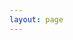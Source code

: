 ```yaml
---
layout: page
---
```

<script setup>
import {
  VPTeamPage,
  VPTeamPageTitle,
  VPTeamMembers
} from 'vitepress/theme'

const members = [
  {
    avatar: 'http://q1.qlogo.cn/g?b=qq&nk=2797512412&s=640',
    name: '白熊',
    title: 'Coder',
    desc: 'Wiki构建者',
    links: [
      { icon: 'github', link: 'https://github.com/0wwind' }
    ]
  },
  {
    avatar: 'http://q1.qlogo.cn/g?b=qq&nk=3363880992&s=640',
    name: '今天吃什么',
    title: 'Maintainer',
    desc: '富哥钉佬是一名很好的运维',
    links: [
      { icon: 'github', link: 'https://github.com/xiaowuap' },
      {
        icon: {
          svg: '<svg fill="#000000" width="800px" height="800px" viewBox="0 0 24 24" role="img" xmlns="http://www.w3.org/2000/svg"><path d="M17.813 4.653h.854c1.51.054 2.769.578 3.773 1.574 1.004.995 1.524 2.249 1.56 3.76v7.36c-.036 1.51-.556 2.769-1.56 3.773s-2.262 1.524-3.773 1.56H5.333c-1.51-.036-2.769-.556-3.773-1.56S.036 18.858 0 17.347v-7.36c.036-1.511.556-2.765 1.56-3.76 1.004-.996 2.262-1.52 3.773-1.574h.774l-1.174-1.12a1.234 1.234 0 0 1-.373-.906c0-.356.124-.658.373-.907l.027-.027c.267-.249.573-.373.92-.373.347 0 .653.124.92.373L9.653 4.44c.071.071.134.142.187.213h4.267a.836.836 0 0 1 .16-.213l2.853-2.747c.267-.249.573-.373.92-.373.347 0 .662.151.929.4.267.249.391.551.391.907 0 .355-.124.657-.373.906zM5.333 7.24c-.746.018-1.373.276-1.88.773-.506.498-.769 1.13-.786 1.894v7.52c.017.764.28 1.395.786 1.893.507.498 1.134.756 1.88.773h13.334c.746-.017 1.373-.275 1.88-.773.506-.498.769-1.129.786-1.893v-7.52c-.017-.765-.28-1.396-.786-1.894-.507-.497-1.134-.755-1.88-.773zM8 11.107c.373 0 .684.124.933.373.25.249.383.569.4.96v1.173c-.017.391-.15.711-.4.96-.249.25-.56.374-.933.374s-.684-.125-.933-.374c-.25-.249-.383-.569-.4-.96V12.44c0-.373.129-.689.386-.947.258-.257.574-.386.947-.386zm8 0c.373 0 .684.124.933.373.25.249.383.569.4.96v1.173c-.017.391-.15.711-.4.96-.249.25-.56.374-.933.374s-.684-.125-.933-.374c-.25-.249-.383-.569-.4-.96V12.44c.017-.391.15-.711.4-.96.249-.249.56-.373.933-.373z"/></svg>',
        },
        link: "https://space.bilibili.com/159466181",
      },
      {
        icon: {
          svg: '<svg fill="#000000" width="800px" height="800px" viewBox="0 0 32 32" xmlns="http://www.w3.org/2000/svg"><path d="M15.974 0c-8.401 0-15.292 6.479-15.943 14.714l8.573 3.547c0.729-0.495 1.604-0.786 2.552-0.786 0.083 0 0.167 0.005 0.25 0.005l3.813-5.521v-0.078c0-3.328 2.703-6.031 6.031-6.031s6.036 2.708 6.036 6.036c0 3.328-2.708 6.031-6.036 6.031h-0.135l-5.438 3.88c0 0.073 0.005 0.141 0.005 0.214 0 2.5-2.021 4.526-4.521 4.526-2.177 0-4.021-1.563-4.443-3.635l-6.135-2.542c1.901 6.719 8.063 11.641 15.391 11.641 8.833 0 15.995-7.161 15.995-16s-7.161-16-15.995-16zM10.052 24.281l-1.964-0.813c0.349 0.724 0.953 1.328 1.755 1.667 1.729 0.719 3.724-0.104 4.443-1.833 0.349-0.844 0.349-1.76 0.005-2.599-0.344-0.844-1-1.495-1.839-1.844-0.828-0.349-1.719-0.333-2.5-0.042l2.026 0.839c1.276 0.536 1.88 2 1.349 3.276s-2 1.88-3.276 1.349zM25.271 11.875c0-2.214-1.802-4.021-4.016-4.021-2.224 0-4.021 1.807-4.021 4.021 0 2.219 1.797 4.021 4.021 4.021 2.214 0 4.016-1.802 4.016-4.021zM18.245 11.87c0-1.672 1.349-3.021 3.016-3.021s3.026 1.349 3.026 3.021c0 1.667-1.359 3.021-3.026 3.021s-3.016-1.354-3.016-3.021z"/></svg>',
        },
        link: "https://steamcommunity.com/id/dingtalk233/",
      },
    ]
  },
  {
    avatar: 'http://q1.qlogo.cn/g?b=qq&nk=2737914384&s=640',
    name: '小蔡',
    title: 'Coder',
    desc: '旧Wiki的编写者，相信他很快就会加入新Wiki的开发',
    links: [
      {
        icon: {
          svg: '<svg width="800px" height="800px" viewBox="0 0 20 20" xmlns="http://www.w3.org/2000/svg"><rect x="0" fill="none" width="20" height="20"/><g><path d="M20 10c0-5.52-4.48-10-10-10S0 4.48 0 10s4.48 10 10 10 10-4.48 10-10zM10 1.01c4.97 0 8.99 4.02 8.99 8.99s-4.02 8.99-8.99 8.99S1.01 14.97 1.01 10 5.03 1.01 10 1.01zM8.01 14.82L4.96 6.61c.49-.03 1.05-.08 1.05-.08.43-.05.38-1.01-.06-.99 0 0-1.29.1-2.13.1-.15 0-.33 0-.52-.01 1.44-2.17 3.9-3.6 6.7-3.6 2.09 0 3.99.79 5.41 2.09-.6-.08-1.45.35-1.45 1.42 0 .66.38 1.22.79 1.88.31.54.5 1.22.5 2.21 0 1.34-1.27 4.48-1.27 4.48l-2.71-7.5c.48-.03.75-.16.75-.16.43-.05.38-1.1-.05-1.08 0 0-1.3.11-2.14.11-.78 0-2.11-.11-2.11-.11-.43-.02-.48 1.06-.05 1.08l.84.08 1.12 3.04zm6.02 2.15L16.64 10s.67-1.69.39-3.81c.63 1.14.94 2.42.94 3.81 0 2.96-1.56 5.58-3.94 6.97zM2.68 6.77L6.5 17.25c-2.67-1.3-4.47-4.08-4.47-7.25 0-1.16.2-2.23.65-3.23zm7.45 4.53l2.29 6.25c-.75.27-1.57.42-2.42.42-.72 0-1.41-.11-2.06-.3z"/></g></svg>',
        },
        link: "https://harkerbest.cn",
      },
    ]
  },
];
const contributer = [
  {
    avatar: 'http://q1.qlogo.cn/g?b=qq&nk=3188597503&s=640',
    name: 'InitialXE',
    title: 'LOGO设计者',
    desc: '设计了Wiki的logo',
    links: [
      {
        icon: {
          svg: '<svg fill="#000000" width="800px" height="800px" viewBox="0 0 24 24" role="img" xmlns="http://www.w3.org/2000/svg"><path d="M17.813 4.653h.854c1.51.054 2.769.578 3.773 1.574 1.004.995 1.524 2.249 1.56 3.76v7.36c-.036 1.51-.556 2.769-1.56 3.773s-2.262 1.524-3.773 1.56H5.333c-1.51-.036-2.769-.556-3.773-1.56S.036 18.858 0 17.347v-7.36c.036-1.511.556-2.765 1.56-3.76 1.004-.996 2.262-1.52 3.773-1.574h.774l-1.174-1.12a1.234 1.234 0 0 1-.373-.906c0-.356.124-.658.373-.907l.027-.027c.267-.249.573-.373.92-.373.347 0 .653.124.92.373L9.653 4.44c.071.071.134.142.187.213h4.267a.836.836 0 0 1 .16-.213l2.853-2.747c.267-.249.573-.373.92-.373.347 0 .662.151.929.4.267.249.391.551.391.907 0 .355-.124.657-.373.906zM5.333 7.24c-.746.018-1.373.276-1.88.773-.506.498-.769 1.13-.786 1.894v7.52c.017.764.28 1.395.786 1.893.507.498 1.134.756 1.88.773h13.334c.746-.017 1.373-.275 1.88-.773.506-.498.769-1.129.786-1.893v-7.52c-.017-.765-.28-1.396-.786-1.894-.507-.497-1.134-.755-1.88-.773zM8 11.107c.373 0 .684.124.933.373.25.249.383.569.4.96v1.173c-.017.391-.15.711-.4.96-.249.25-.56.374-.933.374s-.684-.125-.933-.374c-.25-.249-.383-.569-.4-.96V12.44c0-.373.129-.689.386-.947.258-.257.574-.386.947-.386zm8 0c.373 0 .684.124.933.373.25.249.383.569.4.96v1.173c-.017.391-.15.711-.4.96-.249.25-.56.374-.933.374s-.684-.125-.933-.374c-.25-.249-.383-.569-.4-.96V12.44c.017-.391.15-.711.4-.96.249-.249.56-.373.933-.373z"/></svg>',
        },
        link: "https://space.bilibili.com/38547060",
      },
      {
        icon: {
          svg: '<svg fill="#000000" width="800px" height="800px" viewBox="0 0 32 32" xmlns="http://www.w3.org/2000/svg"><path d="M15.974 0c-8.401 0-15.292 6.479-15.943 14.714l8.573 3.547c0.729-0.495 1.604-0.786 2.552-0.786 0.083 0 0.167 0.005 0.25 0.005l3.813-5.521v-0.078c0-3.328 2.703-6.031 6.031-6.031s6.036 2.708 6.036 6.036c0 3.328-2.708 6.031-6.036 6.031h-0.135l-5.438 3.88c0 0.073 0.005 0.141 0.005 0.214 0 2.5-2.021 4.526-4.521 4.526-2.177 0-4.021-1.563-4.443-3.635l-6.135-2.542c1.901 6.719 8.063 11.641 15.391 11.641 8.833 0 15.995-7.161 15.995-16s-7.161-16-15.995-16zM10.052 24.281l-1.964-0.813c0.349 0.724 0.953 1.328 1.755 1.667 1.729 0.719 3.724-0.104 4.443-1.833 0.349-0.844 0.349-1.76 0.005-2.599-0.344-0.844-1-1.495-1.839-1.844-0.828-0.349-1.719-0.333-2.5-0.042l2.026 0.839c1.276 0.536 1.88 2 1.349 3.276s-2 1.88-3.276 1.349zM25.271 11.875c0-2.214-1.802-4.021-4.016-4.021-2.224 0-4.021 1.807-4.021 4.021 0 2.219 1.797 4.021 4.021 4.021 2.214 0 4.016-1.802 4.016-4.021zM18.245 11.87c0-1.672 1.349-3.021 3.016-3.021s3.026 1.349 3.026 3.021c0 1.667-1.359 3.021-3.026 3.021s-3.016-1.354-3.016-3.021z"/></svg>',
        },
        link: "https://steamcommunity.com/profiles/76561198385024098/",
      },
    ]
  },
]
</script>

<VPTeamPage>
  <VPTeamPageTitle>
    <template #title>
      Wiki运营团队
    </template>
    <template #lead>
      欢迎加入
    </template>
  </VPTeamPageTitle>
  <VPTeamMembers
    :members="members"
  />
  <VPTeamPageTitle>
    <template #title>
      贡献者
    </template>
    <template #lead>
      感谢为本Wiki做的贡献
    </template>
  </VPTeamPageTitle>
  <VPTeamMembers
    :members="contributer"
  />
</VPTeamPage>